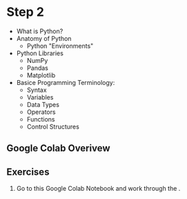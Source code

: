 # Step 2

- What is Python?
- Anatomy of Python
    - Python "Environments"
- Python Libraries
    - NumPy
    - Pandas
    - Matplotlib
- Basice Programming Terminology:
    - Syntax
    - Variables
    - Data Types
    - Operators
    - Functions
    - Control Structures

## Google Colab Overivew


## Exercises
1. Go to this Google Colab Notebook and work through the .